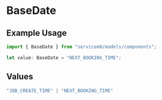 # BaseDate

## Example Usage

```typescript
import { BaseDate } from "servicem8/models/components";

let value: BaseDate = "NEXT_BOOKING_TIME";
```

## Values

```typescript
"JOB_CREATE_TIME" | "NEXT_BOOKING_TIME"
```